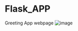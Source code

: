 # Flask_APP
Greeting App webpage
![image](https://user-images.githubusercontent.com/109950146/220690789-a8f9e710-cfc4-4b08-aea3-f8a22da9370d.png)
